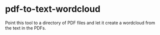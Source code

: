# pdf-to-text-wordcloud
Point this tool to a directory of PDF files and let it create a wordcloud from the text in the PDFs.
